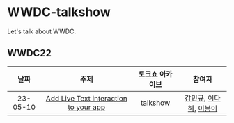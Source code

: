 # WWDC-talkshow
Let's talk about WWDC.



## WWDC22
| 날짜 | 주제 | 토크쇼 아카이브 | 참여자 |
|:--:|:--:|:--:|:--:|
|  23-05-10 | [Add Live Text interaction to your app](https://developer.apple.com/videos/play/wwdc2022/10026/) | talkshow | [강민규](https://github.com/KoreaMango), [이다혜](https://github.com/dahae0320), [이봄이](https://github.com/leeyi1203) |
